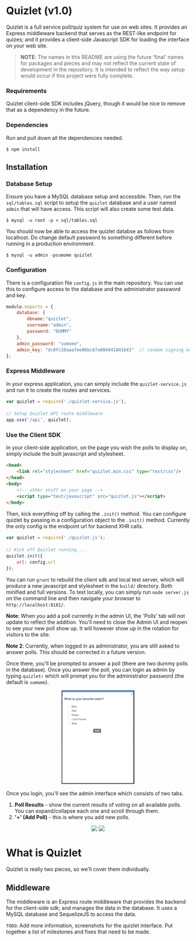 # Quizlet (v1.0)
Quizlet is a full service poll/quiz system for use on web sites.  It provides an Express middleware backend that serves as the REST-like endpoint for quizes; and it provides a client-side Javascript SDK for loading the interface on your web site.

> **NOTE**: The names in this README are using the future 'final' names for packages and pieces and may not reflect the current state of development in the repository. It is intended to reflect the way setup would occur if this project were fully complete.



### Requirements
Quizlet client-side SDK includes jQuery, though it would be nice to remove that as a dependency in the future.

### Dependencies
Run and pull down all the dependencies needed.

```
$ npm install
```
## Installation

### Database Setup
Ensure you have a MySQL database setup and accessible. Then, run the `sql/tables.sql` script to setup the `quizlet` database and a user named `admin` that will have access.  This script will also create some test data.

```shell
$ mysql -u root -p < sql/tables.sql
```
You should now be able to access the quizlet databse as follows from localhost. Do change default password to something different before running in a production environment.

```
$ mysql -u admin -psumome quizlet
```
### Configuration
There is a configuration file `config.js` in the main repository.  You can use this to configure access to the database and the administrator password and key.

```javascript
module.exports = {
    database: {
        dbname:"quizlet",
        username:"admin",
        password: "DUMMY"
    },
    admin_password: "sumome",
    admin_key: "dc0fc10aaa7ee06bc67a004941841b41"  // random signing key
};
```

### Express Middleware
In your express application, you can simply include the `quizlet-service.js` and run it to create the routes and services.

```javascript
var quizlet = require('./quizlet-service.js'),

// Setup Quizlet API route middleware
app.use('/api', quizlet);
```

### Use the Client SDK
In your client-side application, on the page you wish the polls to display on, simply include the built javascript and stylesheet.

```html
<head>
    <link rel="stylesheet" href="quizlet.min.css" type="text/css"/>
</head>
<body>
    <!-- other stuff on your page -->
    <script type="text/javascript" src="quizlet.js"></script>
</body>
```
Then, kick everything off by calling the `.init()` method.  You can configure quizlet by passing in a configuration object to the `.init()` method.  Currently the only config is the endpoint url for backend XHR calls.

```javascript
var quizlet = require('./quizlet.js');

// Kick off Quizlet running....
quizlet.init({
    url: config.url
});
```

You can run `grunt` to rebuild the client sdk and local test server, which will produce a new javascript and stylesheet in the `build/` directory. Both minified and full versions.
To test locally, you can simply run `node server.js` on the command line and then navigate your browser to `http://localhost:8181/`.

**Note**:  When you add a poll currently in the admin UI, the 'Polls' tab will not update to reflect the addition.  You'll need to close the Admin UI and reopen to see your new poll show up.  It will however show up in the rotation for visitors to the site.

**Note 2**: Currently, when logged in as administrator, you are still asked to answer polls. This should be corrected in a future version.

Once there, you'll be prompted to answer a poll (there are two dummy polls in the database). Once you answer the poll, you can login as admin by typing `quizlet↑` which will prompt you for the administrator password (the default is `sumome`).  

<center>
<img src="/img/quizlet-interface-poll-display.png?raw=true" width="200" />
</center>

Once you login, you'll see the admin interface which consists of two tabs.

1. **Poll Results** - show the current results of voting on all available polls. You can expand/collapse each one and scroll through them.
2. **'+' (Add Poll)** - this is where you add new polls.

<center>
<img src="/img/quilet-interface-poll-results.png?raw=true" width="200"/>

<img src="/img/quilet-interface-poll-entry.png?raw=true" width="200" />
</center>

# What is Quizlet
Quizlet is really two pieces, so we'll cover them individually.

## Middleware
The middleware is an Express route middleware that provides the backend for the client-side sdk; and manages the data in the database.  It uses a MySQL database and SequelizeJS to access the data.

`TODO`: Add more information, screenshots for the quizlet interface.  Put together a list of milestones and fixes that need to be made.
